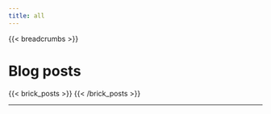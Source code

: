 ```yaml
---
title: all
---
```



{{< breadcrumbs >}}



# Blog posts
{{< brick_posts >}}
{{< /brick_posts >}}


___
